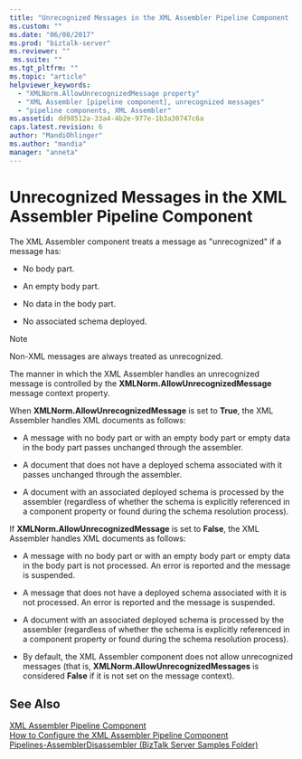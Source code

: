 ```yaml
---
title: "Unrecognized Messages in the XML Assembler Pipeline Component | Microsoft Docs"
ms.custom: ""
ms.date: "06/08/2017"
ms.prod: "biztalk-server"
ms.reviewer: ""
 ms.suite: ""
ms.tgt_pltfrm: ""
ms.topic: "article"
helpviewer_keywords: 
  - "XMLNorm.AllowUnrecognizedMessage property"
  - "XML Assembler [pipeline component], unrecognized messages"
  - "pipeline components, XML Assembler"
ms.assetid: dd98512a-33a4-4b2e-977e-1b3a30747c6a
caps.latest.revision: 6
author: "MandiOhlinger"
ms.author: "mandia"
manager: "anneta"
---
```

# Unrecognized Messages in the XML Assembler Pipeline Component
The XML Assembler component treats a message as "unrecognized" if a message has:  
  
-   No body part.  
  
-   An empty body part.  
  
-   No data in the body part.  
  
-   No associated schema deployed.  
  
> [!NOTE]
>  Non-XML messages are always treated as unrecognized.  
  
 The manner in which the XML Assembler handles an unrecognized message is controlled by the **XMLNorm.AllowUnrecognizedMessage** message context property.  
  
 When **XMLNorm.AllowUnrecognizedMessage** is set to **True**, the XML Assembler handles XML documents as follows:  
  
-   A message with no body part or with an empty body part or empty data in the body part passes unchanged through the assembler.  
  
-   A document that does not have a deployed schema associated with it passes unchanged through the assembler.  
  
-   A document with an associated deployed schema is processed by the assembler (regardless of whether the schema is explicitly referenced in a component property or found during the schema resolution process).  
  
 If **XMLNorm.AllowUnrecognizedMessage** is set to **False**, the XML Assembler handles XML documents as follows:  
  
-   A message with no body part or with an empty body part or empty data in the body part is not processed. An error is reported and the message is suspended.  
  
-   A message that does not have a deployed schema associated with it is not processed. An error is reported and the message is suspended.  
  
-   A document with an associated deployed schema is processed by the assembler (regardless of whether the schema is explicitly referenced in a component property or found during the schema resolution process).  
  
-   By default, the XML Assembler component does not allow unrecognized messages (that is, **XMLNorm.AllowUnrecognizedMessages** is considered **False** if it is not set on the message context).  
  
## See Also  
 [XML Assembler Pipeline Component](../core/xml-assembler-pipeline-component.md)   
 [How to Configure the XML Assembler Pipeline Component](../core/how-to-configure-the-xml-assembler-pipeline-component.md)   
 [Pipelines-AssemblerDisassembler (BizTalk Server Samples Folder)](../core/pipelines-assemblerdisassembler-biztalk-server-samples-folder.md)